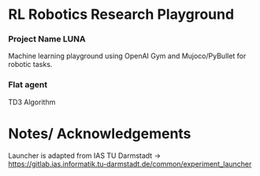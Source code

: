 # RL Robotics Research Playground
### Project Name LUNA

Machine learning playground using OpenAI Gym and Mujoco/PyBullet for robotic tasks.

### Flat agent
TD3 Algorithm


# Notes/ Acknowledgements
Launcher is adapted from IAS TU Darmstadt -> https://gitlab.ias.informatik.tu-darmstadt.de/common/experiment_launcher